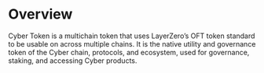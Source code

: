 # Overview

Cyber Token is a multichain token that uses LayerZero’s OFT token standard to be usable on across multiple chains. It is the native utility and governance token of the Cyber chain, protocols, and ecosystem, used for governance, staking, and accessing Cyber products.